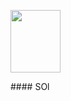 
<img src = "https://octodex.github.com/images/spidertocat.png" width ="80px" height="100px"> </h1>
<p align ="left">
</p>
#### SOl

